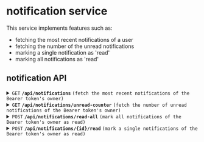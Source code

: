 # notification service

This service implements features such as:

* fetching the most recent notifications of a user
* fetching the number of the unread notifications
* marking a single notification as 'read'
* marking all notifications as 'read'

## notification API

<details>
<summary><code>GET</code> <code><b>/api/notifications</b></code> <code>(fetch the most recent notifications of the Bearer token's owner)</code></summary>

##### Required OAuth2 Scopes

* notification.read

##### Query Parameters

| Name | Type     | Data type | Description                 |
|------|----------|-----------|-----------------------------|
| page | optional | integer   | Number of the page to fetch |

##### Body

N/A

##### Example Responses

| Http Code | Response                                                                                                                                                                                                             | Reason                                                 |
|-----------|----------------------------------------------------------------------------------------------------------------------------------------------------------------------------------------------------------------------|--------------------------------------------------------|
| `200`     | page containing `{"content":[{"notificationId":"7b5fb618-c4c4-439d-ba8b-d0fb98d3a2dc","dateCreated":"2023-04-07T19:52:21.317+00:00","notificationSource":"7c58c7bc-f279-4948-b254-1771c868bf86","type":"RESPONSE"]}` | Request valid                                          |
| `401`     |                                                                                                                                                                                                                      | Bearer token not provided or lacks the required scopes |

</details>

<details>
<summary><code>GET</code> <code><b>/api/notifications/unread-counter</b></code> <code>(fetch the number of unread notifications of the Bearer token's owner)</code></summary>

##### Required OAuth2 Scopes

* notification.read

##### Query Parameters

N/A

##### Body

N/A

##### Example Responses

| Http Code | Response          | Reason                                                 |
|-----------|-------------------|--------------------------------------------------------|
| `200`     | `{"unread": 10 }` | Request valid                                          |
| `401`     |                   | Bearer token not provided or lacks the required scopes |


</details>

<details>
<summary><code>POST</code> <code><b>/api/notifications/read-all</b></code> <code>(mark all notifications of the Bearer token's owner as read)</code></summary>

##### Required OAuth2 Scopes

* notification.read
* notification.write

##### Query Parameters

N/A

##### Body

N/A

##### Example Responses

| Http Code | Response        | Reason                                                 |
|-----------|-----------------|--------------------------------------------------------|
| `200`     | `{"read": 15 }` | Request valid                                          |
| `401`     |                 | Bearer token not provided or lacks the required scopes |


</details>

<details>
<summary><code>POST</code> <code><b>/api/notifications/{id}/read</b></code> <code>(mark a single notifications of the Bearer token's owner as read)</code></summary>

##### Required OAuth2 Scopes

* notification.read
* notification.write

##### Query Parameters

N/A

##### Body

N/A

##### Example Responses

| Http Code | Response                                                                                                                                       | Reason                                                             |
|-----------|------------------------------------------------------------------------------------------------------------------------------------------------|--------------------------------------------------------------------|
| `200`     | `{"read": 1 }`                                                                                                                                 | Request valid                                                      |
| `401`     |                                                                                                                                                | Bearer token not provided or lacks the required scopes             |
| `404`     | `{"messages":["Notification with id 0fd6d248-9ba1-4ef0-a5e0-ac09add7d894 could not be found"]}`                                                | Notification does not exists                                       |
| `403`     | `{"messages":["User with id ff4ddaf7-238a-4d18-aa53-1cfc09ed0e73 cannot read a notification with id 'd082ddeb-eea1-4f38-ab95-273a8086e052'"]}` | Owner of the Bearer token is not the recipient of the notification |

</details>
